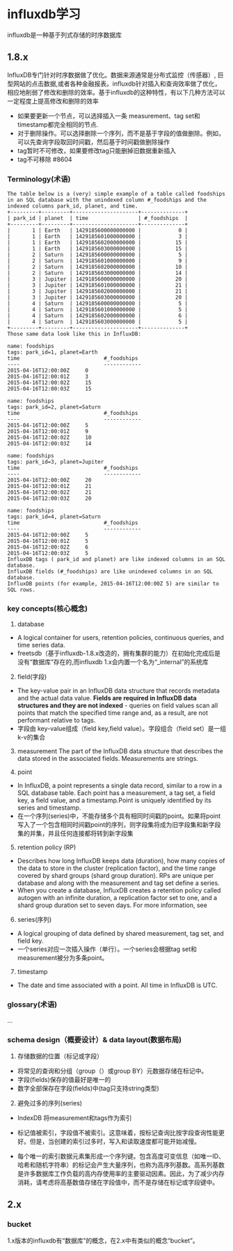 # influxdb学习
influxdb是一种基于列式存储的时序数据库

## 1.8.x
  InfluxDB专门针对时序数据做了优化。数据来源通常是分布式监控（传感器）, 巨型网站的点击数据,或者各种金融报表。influxdb针对插入和查询效率做了优化，相应地削弱了修改和删除的效率。基于influxdb的这种特性，有以下几种方法可以一定程度上提高修改和删除的效率
  - 如果要更新一个节点，可以选择插入一条 measurement、tag set和timestamp都完全相同的节点.
  - 对于删除操作。可以选择删除一个序列，而不是基于字段的值做删除。例如，可以先查询字段取回时间戳，然后基于时间戳做删除操作 
  - tag暂时不可修改，如果要修改tag只能删掉旧数据重新插入
  - tag不可移除 #8604
### Terminology(术语)
```
The table below is a (very) simple example of a table called foodships in an SQL database with the unindexed column #_foodships and the indexed columns park_id, planet, and time.
+---------+---------+---------------------+--------------+
| park_id | planet  | time                | #_foodships  |
+---------+---------+---------------------+--------------+
|       1 | Earth   | 1429185600000000000 |            0 |
|       1 | Earth   | 1429185601000000000 |            3 |
|       1 | Earth   | 1429185602000000000 |           15 |
|       1 | Earth   | 1429185603000000000 |           15 |
|       2 | Saturn  | 1429185600000000000 |            5 |
|       2 | Saturn  | 1429185601000000000 |            9 |
|       2 | Saturn  | 1429185602000000000 |           10 |
|       2 | Saturn  | 1429185603000000000 |           14 |
|       3 | Jupiter | 1429185600000000000 |           20 |
|       3 | Jupiter | 1429185601000000000 |           21 |
|       3 | Jupiter | 1429185602000000000 |           21 |
|       3 | Jupiter | 1429185603000000000 |           20 |
|       4 | Saturn  | 1429185600000000000 |            5 |
|       4 | Saturn  | 1429185601000000000 |            5 |
|       4 | Saturn  | 1429185602000000000 |            6 |
|       4 | Saturn  | 1429185603000000000 |            5 |
+---------+---------+---------------------+--------------+
Those same data look like this in InfluxDB:

name: foodships
tags: park_id=1, planet=Earth
time			               #_foodships
----			               ------------
2015-04-16T12:00:00Z	 0
2015-04-16T12:00:01Z	 3
2015-04-16T12:00:02Z	 15
2015-04-16T12:00:03Z	 15

name: foodships
tags: park_id=2, planet=Saturn
time			               #_foodships
----			               ------------
2015-04-16T12:00:00Z	 5
2015-04-16T12:00:01Z	 9
2015-04-16T12:00:02Z	 10
2015-04-16T12:00:03Z	 14

name: foodships
tags: park_id=3, planet=Jupiter
time			               #_foodships
----			               ------------
2015-04-16T12:00:00Z	 20
2015-04-16T12:00:01Z	 21
2015-04-16T12:00:02Z	 21
2015-04-16T12:00:03Z	 20

name: foodships
tags: park_id=4, planet=Saturn
time			               #_foodships
----			               ------------
2015-04-16T12:00:00Z	 5
2015-04-16T12:00:01Z	 5
2015-04-16T12:00:02Z	 6
2015-04-16T12:00:03Z	 5
InfluxDB tags ( park_id and planet) are like indexed columns in an SQL database.
InfluxDB fields (#_foodships) are like unindexed columns in an SQL database.
InfluxDB points (for example, 2015-04-16T12:00:00Z 5) are similar to SQL rows.
```

### key concepts(核心概念)
1. database
- A logical container for users, retention policies, continuous queries, and time series data.
- freetsdb（基于influxdb-1.8.x改造的，拥有集群的能力）在初始化完成后是没有“数据库”存在的,而influxdb 1.x会内置一个名为“_internal”的系统库

2. field(字段)
- The key-value pair in an InfluxDB data structure that records metadata and the actual data value. **Fields are required in InfluxDB data structures and they are not indexed** - queries on field values scan all points that match the specified time range and, as a result, are not performant relative to tags.
- 字段由 key-value组成（field key,field value）。字段组合（field set）是一组k-v的集合

3. measurement
The part of the InfluxDB data structure that describes the data stored in the associated fields. Measurements are strings.

4. point
- In InfluxDB, a point represents a single data record, similar to a row in a SQL database table. Each point has a measurement, a tag set, a field key, a field value, and a timestamp.Point is uniquely identified by its series and timestamp.
- 在一个序列(series)中，不能存储多个具有相同时间戳的point。如果将point写入了一个包含相同时间戳point的序列，则字段集将成为旧字段集和新字段集的并集，并且任何连接都将转到新字段集

5. retention policy (RP)
- Describes how long InfluxDB keeps data (duration), how many copies of the data to store in the cluster (replication factor), and the time range covered by shard groups (shard group duration). RPs are unique per database and along with the measurement and tag set define a series.
- When you create a database, InfluxDB creates a retention policy called autogen with an infinite duration, a replication factor set to one, and a shard group duration set to seven days. For more information, see

6. series(序列)
- A logical grouping of data defined by shared measurement, tag set, and field key.
- 一个series对应一次插入操作（单行）。一个series会根据tag set和measurement被分为多条point。
7. timestamp
- The date and time associated with a point. All time in InfluxDB is UTC.

### glossary(术语) 

...

### schema design（概要设计）& data layout(数据布局)

1. 存储数据的位置（标记或字段）
- 将常见的查询和分组（group（）或group BY）元数据存储在标记中。
- 字段(fields)保存的值最好是唯一的
- 数字全部保存在字段(fields)中(tag只支持string类型)

2. 避免过多的序列(series)
- IndexDB 将measurement和tags作为索引

- 标记值被索引，字段值不被索引。这意味着，按标记查询比按字段查询性能更好。但是，当创建的索引过多时，写入和读取速度都可能开始减慢。

- 每个唯一的索引数据元素集形成一个序列键。包含高度可变信息（如唯一ID、哈希和随机字符串）的标记会产生大量序列，也称为高序列基数。高系列基数是许多数据库工作负载的高内存使用率的主要驱动因素。因此，为了减少内存消耗，请考虑将高基数值存储在字段值中，而不是存储在标记或字段键中。

## 2.x
### bucket
  1.x版本的influxdb有“数据库”的概念，在2.x中有类似的概念“bucket”。